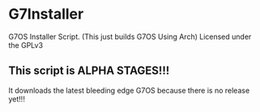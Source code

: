 # G7Installer
G7OS Installer Script. (This just builds G7OS Using Arch)
Licensed under the GPLv3
## This script is ALPHA STAGES!!!
It downloads the latest bleeding edge G7OS because there is no release yet!!!
